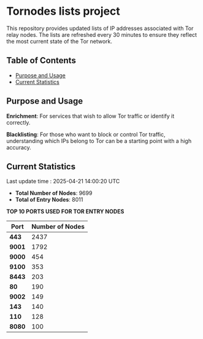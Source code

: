 # Tornodes lists project

This repository provides updated lists of IP addresses associated with Tor relay nodes. The lists are refreshed every 30 minutes to ensure they reflect the most current state of the Tor network.

## Table of Contents

- [Purpose and Usage](#purpose-and-usage)
- [Current Statistics](#current-statistics)


## Purpose and Usage

**Enrichment**: For services that wish to allow Tor traffic or identify it correctly.

**Blacklisting**: For those who want to block or control Tor traffic, understanding which IPs belong to Tor can be a starting point with a high accuracy.

## Current Statistics

Last update time : 2025-04-21 14:00:20 UTC

- **Total Number of Nodes**: 9699
- **Total of Entry Nodes**: 8011

**TOP 10 PORTS USED FOR TOR ENTRY NODES**

| **Port** | **Number of Nodes** |
|------|-----------------|
| **443**   | 2437  |
| **9001**   | 1792  |
| **9000**   | 454  |
| **9100**   | 353  |
| **8443**   | 203  |
| **80**   | 190  |
| **9002**   | 149  |
| **143**   | 140  |
| **110**   | 128  |
| **8080**   | 100  |

